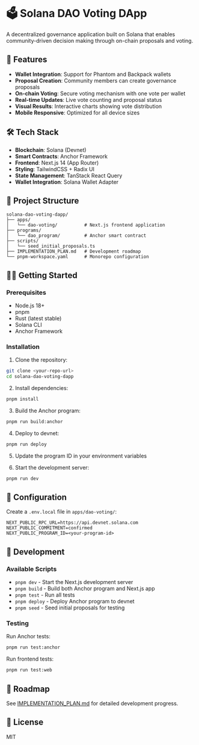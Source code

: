 # 🗳️ Solana DAO Voting DApp

A decentralized governance application built on Solana that enables community-driven decision making through on-chain proposals and voting.

## 🚀 Features

- **Wallet Integration**: Support for Phantom and Backpack wallets
- **Proposal Creation**: Community members can create governance proposals
- **On-chain Voting**: Secure voting mechanism with one vote per wallet
- **Real-time Updates**: Live vote counting and proposal status
- **Visual Results**: Interactive charts showing vote distribution
- **Mobile Responsive**: Optimized for all device sizes

## 🛠️ Tech Stack

- **Blockchain**: Solana (Devnet)
- **Smart Contracts**: Anchor Framework
- **Frontend**: Next.js 14 (App Router)
- **Styling**: TailwindCSS + Radix UI
- **State Management**: TanStack React Query
- **Wallet Integration**: Solana Wallet Adapter

## 📁 Project Structure

```
solana-dao-voting-dapp/
├── apps/
│   └── dao-voting/          # Next.js frontend application
├── programs/
│   └── dao_program/         # Anchor smart contract
├── scripts/
│   └── seed_initial_proposals.ts
├── IMPLEMENTATION_PLAN.md   # Development roadmap
└── pnpm-workspace.yaml      # Monorepo configuration
```

## 🏃‍♂️ Getting Started

### Prerequisites

- Node.js 18+
- pnpm
- Rust (latest stable)
- Solana CLI
- Anchor Framework

### Installation

1. Clone the repository:
```bash
git clone <your-repo-url>
cd solana-dao-voting-dapp
```

2. Install dependencies:
```bash
pnpm install
```

3. Build the Anchor program:
```bash
pnpm run build:anchor
```

4. Deploy to devnet:
```bash
pnpm run deploy
```

5. Update the program ID in your environment variables

6. Start the development server:
```bash
pnpm run dev
```

## 🔧 Configuration

Create a `.env.local` file in `apps/dao-voting/`:

```env
NEXT_PUBLIC_RPC_URL=https://api.devnet.solana.com
NEXT_PUBLIC_COMMITMENT=confirmed
NEXT_PUBLIC_PROGRAM_ID=<your-program-id>
```

## 📝 Development

### Available Scripts

- `pnpm dev` - Start the Next.js development server
- `pnpm build` - Build both Anchor program and Next.js app
- `pnpm test` - Run all tests
- `pnpm deploy` - Deploy Anchor program to devnet
- `pnpm seed` - Seed initial proposals for testing

### Testing

Run Anchor tests:
```bash
pnpm run test:anchor
```

Run frontend tests:
```bash
pnpm run test:web
```

## 🎯 Roadmap

See [IMPLEMENTATION_PLAN.md](./IMPLEMENTATION_PLAN.md) for detailed development progress.

## 📜 License

MIT 